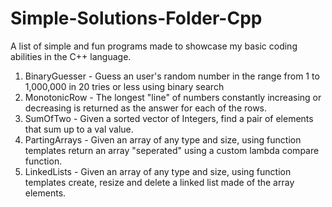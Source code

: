 # Simple-Solutions-Folder-Cpp
A list of simple and fun programs made to showcase my basic coding abilities in the C++ language.

1. BinaryGuesser - Guess an user's random number in the range from 1 to 1,000,000 in 20 tries or less using binary search
2. MonotonicRow - The longest "line" of numbers constantly increasing or decreasing is returned as the answer for each of the rows.
3. SumOfTwo - Given a sorted vector of Integers, find a pair of elements that sum up to a val value.
4. PartingArrays - Given an array of any type and size, using function templates return an array "seperated" using a custom lambda compare function.
5. LinkedLists - Given an array of any type and size, using function templates create, resize and delete a linked list made of the array elements.
